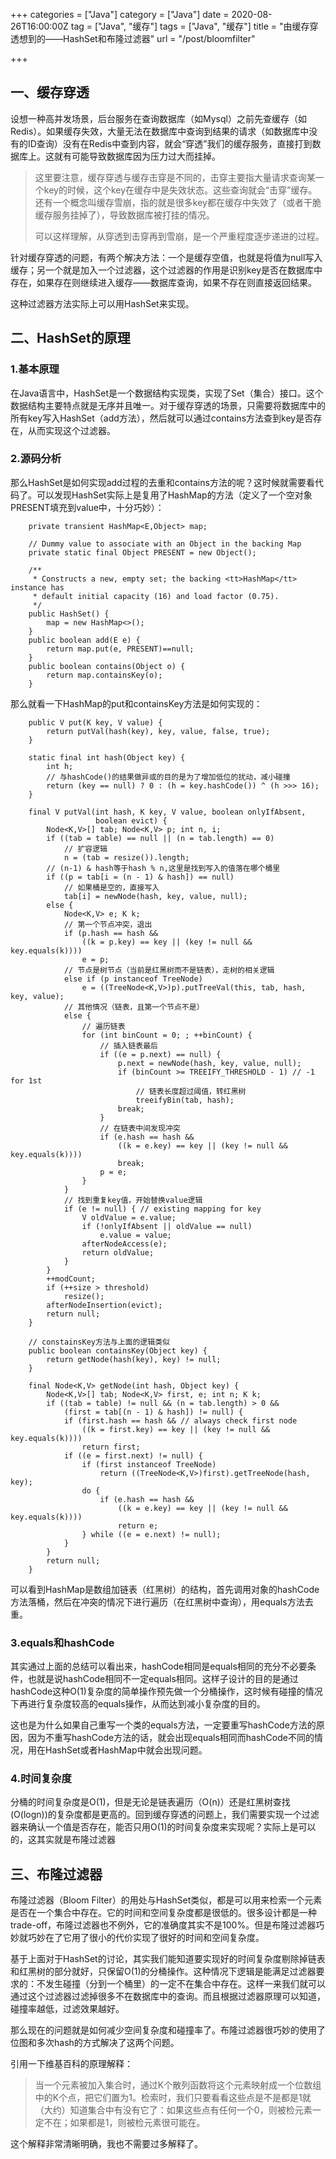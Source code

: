 +++
categories = ["Java"]
category = ["Java"]
date = 2020-08-26T16:00:00Z
tag = ["Java", "缓存"]
tags = ["Java", "缓存"]
title = "由缓存穿透想到的——HashSet和布隆过滤器"
url = "/post/bloomfilter"

+++
## 一、缓存穿透

设想一种高并发场景，后台服务在查询数据库（如Mysql）之前先查缓存（如Redis）。如果缓存失效，大量无法在数据库中查询到结果的请求（如数据库中没有的ID查询）没有在Redis中查到内容，就会“穿透”我们的缓存服务，直接打到数据库上。这就有可能导致数据库因为压力过大而挂掉。

> 这里要注意，缓存穿透与缓存击穿是不同的，击穿主要指大量请求查询某一个key的时候，这个key在缓存中是失效状态。这些查询就会“击穿”缓存。还有一个概念叫缓存雪崩，指的就是很多key都在缓存中失效了（或者干脆缓存服务挂掉了），导致数据库被打挂的情况。
>
> 可以这样理解，从穿透到击穿再到雪崩，是一个严重程度逐步递进的过程。

针对缓存穿透的问题，有两个解决方法：一个是缓存空值，也就是将值为null写入缓存；另一个就是加入一个过滤器，这个过滤器的作用是识别key是否在数据库中存在，如果存在则继续进入缓存——数据库查询，如果不存在则直接返回结果。

这种过滤器方法实际上可以用HashSet来实现。

## 二、HashSet的原理

### 1.基本原理

在Java语言中，HashSet是一个数据结构实现类，实现了Set（集合）接口。这个数据结构主要特点就是无序并且唯一。对于缓存穿透的场景，只需要将数据库中的所有key写入HashSet（add方法），然后就可以通过contains方法查到key是否存在，从而实现这个过滤器。

### 2.源码分析

那么HashSet是如何实现add过程的去重和contains方法的呢？这时候就需要看代码了。可以发现HashSet实际上是复用了HashMap的方法（定义了一个空对象PRESENT填充到value中，十分巧妙）：

```
    private transient HashMap<E,Object> map;

    // Dummy value to associate with an Object in the backing Map
    private static final Object PRESENT = new Object();

    /**
     * Constructs a new, empty set; the backing <tt>HashMap</tt> instance has
     * default initial capacity (16) and load factor (0.75).
     */
    public HashSet() {
        map = new HashMap<>();
    }
    public boolean add(E e) {
        return map.put(e, PRESENT)==null;
    }
    public boolean contains(Object o) {
        return map.containsKey(o);
    }
```

那么就看一下HashMap的put和containsKey方法是如何实现的：

```
	public V put(K key, V value) {
        return putVal(hash(key), key, value, false, true);
    }
    
    static final int hash(Object key) {
        int h;
        // 与hashCode()的结果做异或的目的是为了增加低位的扰动，减小碰撞
        return (key == null) ? 0 : (h = key.hashCode()) ^ (h >>> 16);
    }

    final V putVal(int hash, K key, V value, boolean onlyIfAbsent,
                   boolean evict) {
        Node<K,V>[] tab; Node<K,V> p; int n, i;
        if ((tab = table) == null || (n = tab.length) == 0)
            // 扩容逻辑
            n = (tab = resize()).length;
        // (n-1) & hash等于hash % n,这里是找到写入的值落在哪个桶里
        if ((p = tab[i = (n - 1) & hash]) == null)
            // 如果桶是空的，直接写入
            tab[i] = newNode(hash, key, value, null);
        else {
            Node<K,V> e; K k;
            // 第一个节点冲突，退出
            if (p.hash == hash &&
                ((k = p.key) == key || (key != null && key.equals(k))))
                e = p;
            // 节点是树节点（当前是红黑树而不是链表），走树的相关逻辑
            else if (p instanceof TreeNode)
                e = ((TreeNode<K,V>)p).putTreeVal(this, tab, hash, key, value);
            // 其他情况（链表，且第一个节点不是）
            else {
                // 遍历链表
                for (int binCount = 0; ; ++binCount) {
                    // 插入链表最后
                    if ((e = p.next) == null) {
                        p.next = newNode(hash, key, value, null);
                        if (binCount >= TREEIFY_THRESHOLD - 1) // -1 for 1st
                            // 链表长度超过阈值，转红黑树
                            treeifyBin(tab, hash);
                        break;
                    }
                    // 在链表中间发现冲突
                    if (e.hash == hash &&
                        ((k = e.key) == key || (key != null && key.equals(k))))
                        break;
                    p = e;
                }
            }
            // 找到重复key值，开始替换value逻辑
            if (e != null) { // existing mapping for key
                V oldValue = e.value;
                if (!onlyIfAbsent || oldValue == null)
                    e.value = value;
                afterNodeAccess(e);
                return oldValue;
            }
        }
        ++modCount;
        if (++size > threshold)
            resize();
        afterNodeInsertion(evict);
        return null;
    }
    
    // constainsKey方法与上面的逻辑类似
    public boolean containsKey(Object key) {
        return getNode(hash(key), key) != null;
    }
    
    final Node<K,V> getNode(int hash, Object key) {
        Node<K,V>[] tab; Node<K,V> first, e; int n; K k;
        if ((tab = table) != null && (n = tab.length) > 0 &&
            (first = tab[(n - 1) & hash]) != null) {
            if (first.hash == hash && // always check first node
                ((k = first.key) == key || (key != null && key.equals(k))))
                return first;
            if ((e = first.next) != null) {
                if (first instanceof TreeNode)
                    return ((TreeNode<K,V>)first).getTreeNode(hash, key);
                do {
                    if (e.hash == hash &&
                        ((k = e.key) == key || (key != null && key.equals(k))))
                        return e;
                } while ((e = e.next) != null);
            }
        }
        return null;
    }
```

可以看到HashMap是数组加链表（红黑树）的结构，首先调用对象的hashCode方法落桶，然后在冲突的情况下进行遍历（在红黑树中查询），用equals方法去重。

### 3.equals和hashCode

其实通过上面的总结可以看出来，hashCode相同是equals相同的充分不必要条件，也就是说hashCode相同不一定equals相同。这样子设计的目的是通过hashCode这种O(1)复杂度的简单操作预先做一个分桶操作，这时候有碰撞的情况下再进行复杂度较高的equals操作，从而达到减小复杂度的目的。

这也是为什么如果自己重写一个类的equals方法，一定要重写hashCode方法的原因，因为不重写hashCode方法的话，就会出现equals相同而hashCode不同的情况，用在HashSet或者HashMap中就会出现问题。

### 4.时间复杂度

分桶的时间复杂度是O(1)，但是无论是链表遍历（O(n)）还是红黑树查找(O(logn))的复杂度都是更高的。回到缓存穿透的问题上，我们需要实现一个过滤器来确认一个值是否存在，能否只用O(1)的时间复杂度来实现呢？实际上是可以的，这其实就是布隆过滤器

## 三、布隆过滤器

布隆过滤器（Bloom Filter）的用处与HashSet类似，都是可以用来检索一个元素是否在一个集合中存在。它的时间和空间复杂度都是很低的。很多设计都是一种trade-off，布隆过滤器也不例外，它的准确度其实不是100%。但是布隆过滤器巧妙就巧妙在了它用了很小的代价实现了很好的时间和空间复杂度。

基于上面对于HashSet的讨论，其实我们能知道要实现好的时间复杂度剔除掉链表和红黑树的部分就好，只保留O(1)的分桶操作。这种情况下逻辑是能满足过滤器要求的：不发生碰撞（分到一个桶里）的一定不在集合中存在。这样一来我们就可以通过这个过滤器过滤掉很多不在数据库中的查询。而且根据过滤器原理可以知道，碰撞率越低，过滤效果越好。

那么现在的问题就是如何减少空间复杂度和碰撞率了。布隆过滤器很巧妙的使用了位图和多次hash的方式解决了这两个问题。

引用一下维基百科的原理解释：

> 当一个元素被加入集合时，通过K个散列函数将这个元素映射成一个位数组中的K个点，把它们置为1。检索时，我们只要看看这些点是不是都是1就（大约）知道集合中有没有它了：如果这些点有任何一个0，则被检元素一定不在；如果都是1，则被检元素很可能在。

这个解释非常清晰明确，我也不需要过多解释了。